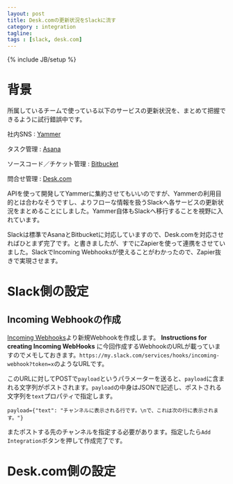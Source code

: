 ```yaml
---
layout: post
title: Desk.comの更新状況をSlackに流す
category : integration
tagline: 
tags : [slack, desk.com]
---
```

{% include JB/setup %}

# 背景

所属しているチームで使っている以下のサービスの更新状況を、まとめて把握できるように試行錯誤中です。

社内SNS
: [Yammer](https://www.yammer.com/)

タスク管理
: [Asana](https://asana.com/)

ソースコード／チケット管理
: [Bitbucket](https://bitbucket.org/)

問合せ管理
: [Desk.com](http://www.desk.com/)

APIを使って開発してYammerに集約させてもいいのですが、Yammerの利用目的とは合わなそうですし、よりフローな情報を扱うSlackへ各サービスの更新状況をまとめることにしました。Yammer自体もSlackへ移行することを視野に入れています。

Slackは標準でAsanaとBitbucketに対応していますので、Desk.comを対応させればひとまず完了です。と書きましたが、すでにZapierを使って連携をさせていました。SlackでIncoming Webhooksが使えることがわかったので、Zapier抜きで実現させます。

# Slack側の設定

## Incoming Webhookの作成

[Incoming Webhooks](https://my.slack.com/services/new/incoming-webhook)より新規Webhookを作成します。 __Instructions for creating Incoming WebHooks__ に今回作成するWebhookのURLが載っていますのでメモしておきます。`https://my.slack.com/services/hooks/incoming-webhook?token=x`のようなURLです。

このURLに対してPOSTで`payload`というパラメーターを送ると、`payload`に含まれる文字列がポストされます。`payload`の中身はJSONで記述し、ポストされる文字列を`text`プロパティで指定します。

	payload={"text": "チャンネルに表示される行です。\nで、これは次の行に表示されます。"}

またポストする先のチャンネルを指定する必要があります。指定したら`Add Integration`ボタンを押して作成完了です。

# Desk.com側の設定
